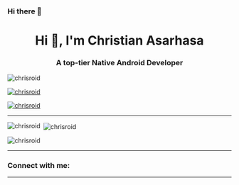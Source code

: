 ### Hi there 👋

<h1 align="center">Hi 👋, I'm Christian Asarhasa</h1>
<h3 align="center">A top-tier Native Android Developer </h3>

<p align="left"> <img src="https://komarev.com/ghpvc/?username=chrisroid&label=Profile%20views&color=0e75b6&style=flat" alt="chrisroid" /> </p>

<p align="left"> <a href="https://github.com/ryo-ma/github-profile-trophy"><img src="https://github-profile-trophy.vercel.app/?username=chrisroid&theme=onedark" alt="chrisroid" /></a> </p>

<p align="left"> <a href="https://twitter.com/chrisroid" target="blank"><img src="https://img.shields.io/twitter/follow/chrisroid?logo=twitter&style=for-the-badge" alt="chrisroid" /></a> </p>

---

<p><img align="left" src="https://github-readme-stats.vercel.app/api/top-langs?username=chrisroid&show_icons=true&locale=en&layout=compact&theme=onedark" alt="chrisroid" /></p>


<p>&nbsp;<img align="center" src="https://github-readme-stats.vercel.app/api?username=chrisroid&show_icons=true&locale=en&theme=onedark" alt="chrisroid" /></p>

<p><img align="center" src="https://github-readme-streak-stats.herokuapp.com/?user=chrisroid&theme=onedark" alt="chrisroid" /></p>

---


<h3 align="left">Connect with me:</h3>



---
